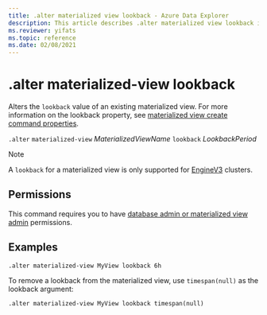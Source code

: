 ```yaml
---
title: .alter materialized view lookback - Azure Data Explorer
description: This article describes .alter materialized view lookback in Azure Data Explorer.
ms.reviewer: yifats
ms.topic: reference
ms.date: 02/08/2021
---
```

# .alter materialized-view lookback

Alters the `lookback` value of an existing materialized view. For more information on the lookback property, see [materialized view create command properties](materialized-view-create.md#properties).

`.alter` `materialized-view` *MaterializedViewName* `lookback` *LookbackPeriod*

> [!NOTE]
> A `lookback` for a materialized view is only supported for [EngineV3](../../../engine-v3.md) clusters.

## Permissions

This command requires you to have [database admin or materialized view admin](../access-control/role-based-authorization.md) permissions.

## Examples

```kusto
.alter materialized-view MyView lookback 6h
```

To remove a lookback from the materialized view, use `timespan(null)` as the lookback argument: 

```kusto
.alter materialized-view MyView lookback timespan(null)
```
